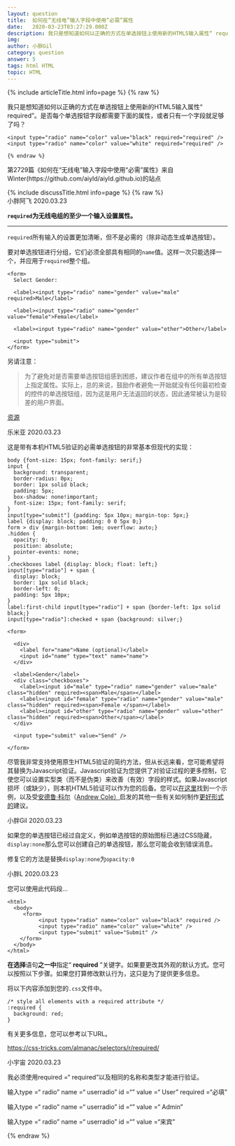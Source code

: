 ```yaml
---
layout: question
title:  如何在“无线电”输入字段中使用“必需”属性
date:   2020-03-23T03:27:29.000Z
description: 我只是想知道如何以正确的方式在单选按钮上使用新的HTML5输入属性“ required”。是否每个单选按钮字段都需要下面的属性，或者只有一个字段就足够了吗...
img: 
author: 小胖Gil
category: question
answer: 5
tags: html HTML
topic: HTML
---
```

<div class="article-root">
  <div class="article">
    {% include articleTitle.html info=page %}
    {% raw %}
    <div class="article-content"><p><font style="vertical-align: inherit;"><font style="vertical-align: inherit;">我只是想知道如何以正确的方式在单选按钮上使用新的HTML5输入属性“ required”。</font><font style="vertical-align: inherit;">是否每个单选按钮字段都需要下面的属性，或者只有一个字段就足够了吗？   </font></font></p>

<pre><code>&lt;input type="radio" name="color" value="black" required="required" /&gt;<font></font>
&lt;input type="radio" name="color" value="white" required="required" /&gt;<font></font>
</code></pre></div>
    {% endraw %}
  </div>
  <p class="winter_mark">第2729篇《如何在“无线电”输入字段中使用“必需”属性》来自Winter(https://github.com/aiyld/aiyld.github.io)的站点</p>
  <div class="discuss-wrapper">
    {% include discussTitle.html info=page %}
    {% raw %}
    <div class="discuss-item">
        <div class="discuss-parent">
          <div class="discuss-meta">
            <span class="discuss-user">小胖阿飞</span>
            <span class="discuss-time">2020.03.23</span>
          </div>
          <div class="discuss-comment"><p><strong><font style="vertical-align: inherit;"></font><code>required</code><font style="vertical-align: inherit;"><font style="vertical-align: inherit;">为无线电组的至少一个输入</font><font style="vertical-align: inherit;">设置</font><font style="vertical-align: inherit;">属性。</font></font></strong></p>

<hr>

<p><font style="vertical-align: inherit;"></font><code>required</code><font style="vertical-align: inherit;"><font style="vertical-align: inherit;">所有输入的</font><font style="vertical-align: inherit;">设置</font><font style="vertical-align: inherit;">更加清晰，但不是必需的（除非动态生成单选按钮）。</font></font></p>

<p><font style="vertical-align: inherit;"><font style="vertical-align: inherit;">要对单选按钮进行分组，它们必须全部具有相同的</font></font><code>name</code><font style="vertical-align: inherit;"><font style="vertical-align: inherit;">值。</font><font style="vertical-align: inherit;">这样一次只能选择一个，并应用于</font></font><code>required</code><font style="vertical-align: inherit;"><font style="vertical-align: inherit;">整个组。</font></font></p>

<p></p><div class="snippet" data-lang="js" data-hide="false" data-console="true" data-babel="false">
<div class="snippet-code">
<pre class="snippet-code-html lang-html prettyprint-override"><code>&lt;form&gt;<font></font>
  Select Gender:<font></font>
<font></font>
  &lt;label&gt;&lt;input type="radio" name="gender" value="male" required&gt;Male&lt;/label&gt;<font></font>
<font></font>
  &lt;label&gt;&lt;input type="radio" name="gender" value="female"&gt;Female&lt;/label&gt;<font></font>
<font></font>
  &lt;label&gt;&lt;input type="radio" name="gender" value="other"&gt;Other&lt;/label&gt;<font></font>
<font></font>
  &lt;input type="submit"&gt;<font></font>
&lt;/form&gt;</code></pre>
</div>
</div>
<p></p>

<p><font style="vertical-align: inherit;"><font style="vertical-align: inherit;">另请注意：</font></font></p>

<blockquote>
  <p><font style="vertical-align: inherit;"><font style="vertical-align: inherit;">为了避免对是否需要单选按钮组感到困惑，建议作者在组中的所有单选按钮上指定属性。</font><font style="vertical-align: inherit;">实际上，总的来说，鼓励作者避免一开始就没有任何最初检查的控件的单选按钮组，因为这是用户无法返回的状态，因此通常被认为是较差的用户界面。</font></font></p>
</blockquote>

<p><a href="http://www.w3.org/TR/html5/forms.html#the-required-attribute" rel="noreferrer"><font style="vertical-align: inherit;"><font style="vertical-align: inherit;">资源</font></font></a></p></div>
        </div></div><div class="discuss-item">
        <div class="discuss-parent">
          <div class="discuss-meta">
            <span class="discuss-user">乐米亚</span>
            <span class="discuss-time">2020.03.23</span>
          </div>
          <div class="discuss-comment"><p><font style="vertical-align: inherit;"><font style="vertical-align: inherit;">这是带有本机HTML5验证的必需单选按钮的非常基本但现代的实现：</font></font></p>

<p></p><div class="snippet" data-lang="js" data-hide="false" data-console="true" data-babel="false">
<div class="snippet-code">
<pre class="snippet-code-css lang-css prettyprint-override"><code>body {font-size: 15px; font-family: serif;}<font></font>
input {<font></font>
  background: transparent;<font></font>
  border-radius: 0px;<font></font>
  border: 1px solid black;<font></font>
  padding: 5px;<font></font>
  box-shadow: none!important;<font></font>
  font-size: 15px; font-family: serif;<font></font>
}<font></font>
input[type="submit"] {padding: 5px 10px; margin-top: 5px;}<font></font>
label {display: block; padding: 0 0 5px 0;}<font></font>
form &gt; div {margin-bottom: 1em; overflow: auto;}<font></font>
.hidden {<font></font>
  opacity: 0; <font></font>
  position: absolute; <font></font>
  pointer-events: none;<font></font>
}<font></font>
.checkboxes label {display: block; float: left;}<font></font>
input[type="radio"] + span {<font></font>
  display: block;<font></font>
  border: 1px solid black;<font></font>
  border-left: 0;<font></font>
  padding: 5px 10px;<font></font>
}<font></font>
label:first-child input[type="radio"] + span {border-left: 1px solid black;}<font></font>
input[type="radio"]:checked + span {background: silver;}</code></pre>
<pre class="snippet-code-html lang-html prettyprint-override"><code>&lt;form&gt;<font></font>
<font></font>
  &lt;div&gt;<font></font>
    &lt;label for="name"&gt;Name (optional)&lt;/label&gt;<font></font>
    &lt;input id="name" type="text" name="name"&gt;<font></font>
  &lt;/div&gt;<font></font>
<font></font>
  &lt;label&gt;Gender&lt;/label&gt;<font></font>
  &lt;div class="checkboxes"&gt;<font></font>
    &lt;label&gt;&lt;input id="male" type="radio" name="gender" value="male" class="hidden" required&gt;&lt;span&gt;Male&lt;/span&gt;&lt;/label&gt;<font></font>
    &lt;label&gt;&lt;input id="female" type="radio" name="gender" value="male" class="hidden" required&gt;&lt;span&gt;Female &lt;/span&gt;&lt;/label&gt;<font></font>
    &lt;label&gt;&lt;input id="other" type="radio" name="gender" value="other" class="hidden" required&gt;&lt;span&gt;Other&lt;/span&gt;&lt;/label&gt;<font></font>
  &lt;/div&gt;<font></font>
<font></font>
  &lt;input type="submit" value="Send" /&gt;<font></font>
<font></font>
&lt;/form&gt;</code></pre>
</div>
</div>
<p></p>

<p><font style="vertical-align: inherit;"><font style="vertical-align: inherit;">尽管我非常支持使用原生HTML5验证的简约方法，但从长远来看，您可能希望将其替换为Javascript验证。</font><font style="vertical-align: inherit;">Javascript验证为您提供了对验证过程的更多控制，它使您可以设置实型类（而不是伪类）来改善（有效）字段的样式。</font><font style="vertical-align: inherit;">如果Javascript损坏（或缺少），则本机HTML5验证可以作为您的后备。</font><font style="vertical-align: inherit;">您可以</font></font><a href="https://jekyllcodex.org/contact/" rel="nofollow noreferrer"><font style="vertical-align: inherit;"><font style="vertical-align: inherit;">在这里</font></font></a><font style="vertical-align: inherit;"><font style="vertical-align: inherit;">找到一个示例</font><font style="vertical-align: inherit;">，以及</font><font style="vertical-align: inherit;">受</font><a href="https://uxdesign.cc/design-better-forms-96fadca0f49c" rel="nofollow noreferrer"><font style="vertical-align: inherit;">安德鲁·科尔</font></a><font style="vertical-align: inherit;">（</font><a href="https://uxdesign.cc/design-better-forms-96fadca0f49c" rel="nofollow noreferrer"><font style="vertical-align: inherit;">Andrew Cole）</font></a><font style="vertical-align: inherit;">启发的</font><font style="vertical-align: inherit;">其他一些有关如何制作</font></font><a href="https://jekyllcodex.org/without-plugin/better-forms/" rel="nofollow noreferrer"><font style="vertical-align: inherit;"><font style="vertical-align: inherit;">更好形式的</font></font></a><font style="vertical-align: inherit;"><font style="vertical-align: inherit;">建议</font><font style="vertical-align: inherit;">。</font></font><a href="https://uxdesign.cc/design-better-forms-96fadca0f49c" rel="nofollow noreferrer"><font style="vertical-align: inherit;"></font></a><font style="vertical-align: inherit;"></font></p></div>
        </div></div><div class="discuss-item">
        <div class="discuss-parent">
          <div class="discuss-meta">
            <span class="discuss-user">小胖Gil</span>
            <span class="discuss-time">2020.03.23</span>
          </div>
          <div class="discuss-comment"><p><font style="vertical-align: inherit;"><font style="vertical-align: inherit;">如果您的单选按钮已经过自定义，例如单选按钮的原始图标已通过CSS隐藏，</font></font><code>display:none</code><font style="vertical-align: inherit;"><font style="vertical-align: inherit;">那么您可以创建自己的单选按钮，那么您可能会收到错误消息。</font></font></p>

<p><font style="vertical-align: inherit;"><font style="vertical-align: inherit;">修复它的方法是替换</font></font><code>display:none</code><font style="vertical-align: inherit;"><font style="vertical-align: inherit;">为</font></font><code>opacity:0</code></p></div>
        </div></div><div class="discuss-item">
        <div class="discuss-parent">
          <div class="discuss-meta">
            <span class="discuss-user">小胖L</span>
            <span class="discuss-time">2020.03.23</span>
          </div>
          <div class="discuss-comment"><p><font style="vertical-align: inherit;"><font style="vertical-align: inherit;">您可以使用此代码段...</font></font></p>

<pre><code>&lt;html&gt;<font></font>
  &lt;body&gt;<font></font>
     &lt;form&gt;<font></font>
          &lt;input type="radio" name="color" value="black" required /&gt;<font></font>
          &lt;input type="radio" name="color" value="white" /&gt;<font></font>
          &lt;input type="submit" value="Submit" /&gt;<font></font>
    &lt;/form&gt;<font></font>
  &lt;/body&gt;<font></font>
&lt;/html&gt;<font></font>
</code></pre>

<p><font style="vertical-align: inherit;"><strong><font style="vertical-align: inherit;">在选择</font></strong><font style="vertical-align: inherit;">语句</font><strong><font style="vertical-align: inherit;">之一中</font></strong><font style="vertical-align: inherit;">指定“ </font></font><strong><font style="vertical-align: inherit;"><font style="vertical-align: inherit;">required</font></font></strong><font style="vertical-align: inherit;"><font style="vertical-align: inherit;"> ”关键字</font><font style="vertical-align: inherit;">。</font><font style="vertical-align: inherit;">如果要更改其外观的默认方式。</font><font style="vertical-align: inherit;">您可以按照以下步骤。</font><font style="vertical-align: inherit;">如果您打算修改默认行为，这只是为了提供更多信息。</font></font><strong><font style="vertical-align: inherit;"></font></strong><font style="vertical-align: inherit;"></font></p>

<p><font style="vertical-align: inherit;"><font style="vertical-align: inherit;">将以下内容添加到您的</font></font><code>.css</code><font style="vertical-align: inherit;"><font style="vertical-align: inherit;">文件中。</font></font></p>

<pre><code>/* style all elements with a required attribute */<font></font>
:required {<font></font>
  background: red;<font></font>
}<font></font>
</code></pre>

<p><font style="vertical-align: inherit;"><font style="vertical-align: inherit;">有关更多信息，您可以参考以下URL。</font></font></p>

<p><a href="https://css-tricks.com/almanac/selectors/r/required/" rel="nofollow noreferrer"><font style="vertical-align: inherit;"><font style="vertical-align: inherit;">https://css-tricks.com/almanac/selectors/r/required/</font></font></a></p></div>
        </div></div><div class="discuss-item">
        <div class="discuss-parent">
          <div class="discuss-meta">
            <span class="discuss-user">小宇宙</span>
            <span class="discuss-time">2020.03.23</span>
          </div>
          <div class="discuss-comment"><p><font style="vertical-align: inherit;"><font style="vertical-align: inherit;">我必须使用required =“ required”以及相同的名称和类型才能进行验证。</font></font></p>

<p><font style="vertical-align: inherit;"><font style="vertical-align: inherit;">输入type =“ radio” name =“ userradio” id =“” value =“ User” required =“必填”</font></font></p>

<p><font style="vertical-align: inherit;"><font style="vertical-align: inherit;">输入type =“ radio” name =“ userradio” id =“” value =“ Admin” </font></font></p>

<p><font style="vertical-align: inherit;"><font style="vertical-align: inherit;">输入type =“ radio” name =“ userradio” id =“” value =“来宾” </font></font></p></div>
        </div></div>
    {% endraw %}
  </div>
<div>
